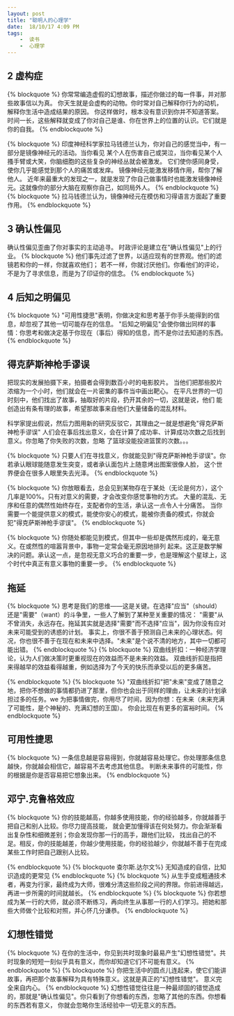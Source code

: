 ```yaml
---
layout: post
title: "聪明人的心理学"
date:  18/10/17 4:09 PM
tags: 
	-  读书
	-  心理学
---
```


    
## 2 虚构症
{% blockquote %}
你常常编造虚假的幻想故事，描述你做过的每一件事，并对那些故事信以为真。
你天生就是会虚构的动物。你时常对自己解释你行为的动机，解释你生活中造成结果的原因。
你这样做时，根本没有意识到你并不知道答案。
时间一长，这些解释就变成了你对自己是谁、你在世界上的位置的认识。它们就是你的自我。
{% endblockquote %}

{% blockquote %}
印度神经科学家拉马钱德兰认为，你对自己的感觉当中，有一部分是镜像神经元的活动。当你看见
某个人在伤害自己或哭泣，当你看见某个人搔手臂或大笑，你脑细胞的这些复杂的神经丛就会被激发。
它们使你感同身受，使你几乎能感觉到那个人的痛苦或发痒。
镜像神经元能激发移情作用，帮你了解他人。
近年来最重大的发现之一，就是发现了你自己做事情时也能激发镜像神经元。这就像你的部分大脑在观察你自己，如同局外人。
{% endblockquote %}
{% blockquote %}
拉马钱德兰认为，镜像神经元在模仿和习得语言方面起了重要作用。
{% endblockquote %}
## 3 确认性偏见
确认性偏见歪曲了你对事实的主动追寻。
时政评论是建立在"确认性偏见"上的行业。
{% blockquote %}
他们事先过滤了世界，以适应现有的世界观。他们的滤镜若和你的一样，你就喜欢他们；
若不一样，你就讨厌他们。你看他们的评论，不是为了寻求信息，而是为了印证你的信念。
{% endblockquote %}
## 4 后知之明偏见
{% blockquote %}
"可用性捷思"表明，你做决定和思考基于你手头能得到的信息，却忽视了其他一切可能存在的信息。
"后知之明偏见"会使你做出同样的事情：你思考和做决定基于你现在（事后）得知的信息，而不是你过去知道的东西。
{% endblockquote %}
## 得克萨斯神枪手谬误
把现实的发展拍摄下来，拍摄者会得到数百小时的电影胶片。
当他们把那些胶片浓缩为一个小时，他们就会在一片密集的事件当中画出靶心。
在平凡世界的一切时刻中，他们找出了故事，抽取好的片段，扔开其余的一切，这就是说，他们
能创造出有条有理的故事，希望那故事来自他们大量储备的混乱材料。

科学家提出假说，然后力图用新的研究反驳它，其理由之一就是想避免"得克萨斯神枪手谬误"
人们会在事后找出意义，会在计算了成功率、计算成功次数之后找到意义。你忽略了你失败的次数，忽略
了篮球没能投进篮筐的次数。。。

{% blockquote %}
只要人们在寻找意义，你就能见到"得克萨斯神枪手谬误"。你若承认眼球能随意发生突变，或者承认面包片上随意烤出图案很像人脸，
这个世界便会在很多人眼里失去光泽。
{% endblockquote %}

{% blockquote %}
你放眼看去，总会见到某物存在于某处（无论是何方），这个几率是100%。只有对意义的需要，才会改变你感觉事物的方式。
大量的混乱、无序和任意的偶然性始终存在，支配者你的生活，承认这一点令人十分痛苦。
当你需要一个能提供意义的模式，能使你安心的模式，能被你责备的模式，你就会犯"得克萨斯神枪手谬误"。
{% endblockquote %}

{% blockquote %}
你随处都能见到模式，但其中一些却是偶然形成的，毫无意义。在或然性的喧嚣背景中，事物一定常会毫无原因地排列
起来。这正是数学解决的问题。承认这一点，是忽视无意义巧合的重要一步，也是理解这个星球上，这个时代中真正有意义事物的重要一步。
{% endblockquote %}
## 拖延
{% blockquote %}
思考是我们的思维——这是关键。在选择"应当"（should）还是"需要"（want）的斗争里，一些人了解到了某种至关重要的情况：
"需要"从不曾消失，永远存在。拖延其实就是选择"需要"而不选择"应当"，因为你没有应对未来可能受到的诱惑的计划。
事实上，你很不善于预测自己未来的心理状态。何况，你也很不善于在现在和未来中选择。"未来"是个说不清的地方，其中一切都可能出错。
{% endblockquote %}
{% blockquote %}
双曲线折扣：一种经济学理论，认为人们做决策时更重视现在的效益而不是未来的效益。
双曲线折扣是指把来得越早的效益看得越重，例如选择为了今天的快乐而承受以后的更多痛苦。

{% endblockquote %}
{% blockquote %}
"双曲线折扣"把"未来"变成了随意之地，把你不想做的事情都扔进了那里，但你也会出于同样的理由，让未来的计划承担过多的任务。we
为把事情做完，你用尽了时间，因为你想：在未来（未来充满了可能性，是个神秘的、充满幻想的王国）。
你会比现在有更多的富裕时间。
{% endblockquote %}
## 可用性捷思
{% blockquote %}
一条信息越是容易得到，你就越容易处理它。你处理那条信息越快，你就越会相信它，越容易不去考虑其他信息。
判断未来事件的可能性，你的根据是你是否容易把它想象出来。
{% endblockquote %}
## 邓宁.克鲁格效应
{% blockquote %}
你的技能越高，你越多使用技能，你的经验越多，你就越善于把自己和别人比较。你尽力提高技能，
就会更加懂得该在何处努力。你会渐渐看出复杂性和细微差别；你会发现你那一行的高手，跟他们比较，
找出自己的不足。相反，你的技能越差，你越少使用技能，你的经验越少，你就越不善于在完成某些工作时把自己跟别人比较。

{% endblockquote %}
{% blockquote 查尔斯.达尔文%}
无知造成的自信，比知识造成的更常见
{% endblockquote %}
{% blockquote %}
从生手变成粗通技术者，再变为行家，最终成为大师，很难分清这些阶段之间的界限。你前进得越远，再进一步所需的时间就越长。
{% endblockquote %}
{% blockquote %}
你若想成为某一行的大师，就必须不断练习，再向终生从事那一行的人们学习。把她和那些大师做个比较和对照，并心怀几分谦恭。
{% endblockquote %}
## 幻想性错觉
{% blockquote %}
在你的生活中，你见到共时现象时最易产生"幻想性错觉"。共时现象的短短一刻似乎具有意义，而你却知道它们不可能有意义。
{% endblockquote %}
{% blockquote %}
你把生活中的圆点儿连起来，使它们能讲故事，再把那个故事解释为具有特殊意义。这就是真正的"幻想性错觉"。
意义完全来自内心。
{% endblockquote %}
幻想性错觉往往是一种最顽固的错觉造成的，那就是"确认性偏见"。你只看到了你想看的东西，忽略了其他的东西。你想看的东西若有意义，
你就会忽略你生活经验中一切无意义的东西。